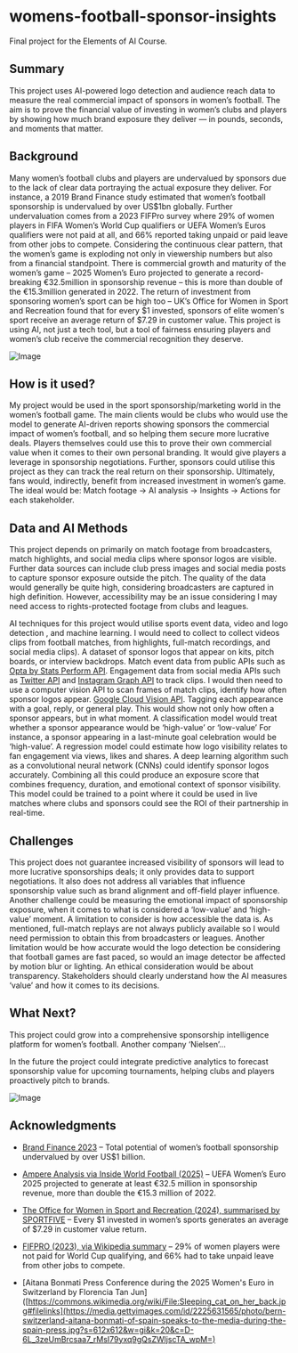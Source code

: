 # womens-football-sponsor-insights

Final project for the Elements of AI Course.

## Summary

This project uses AI-powered logo detection and audience reach data to measure the real commercial impact of sponsors in women’s football.
The aim is to prove the financial value of investing in women’s clubs and players by showing how much brand exposure they deliver — in pounds, seconds, and moments that matter.

## Background

Many women’s football clubs and players are undervalued by sponsors due to the lack of clear data portraying the actual exposure they deliver. For instance, a 2019 Brand Finance study estimated that women’s football sponsorship is undervalued by over US$1bn globally. Further undervaluation comes from a 2023 FIFPro survey where 29% of women players in FIFA Women’s World Cup qualifiers or UEFA Women’s Euros qualifiers were not paid at all, and 66% reported taking unpaid or paid leave from other jobs to compete. Considering the continuous clear pattern, that the women’s game is exploding not only in viewership numbers but also from a financial standpoint. There is commercial growth and maturity of the women’s game – 2025 Women’s Euro projected to generate a record-breaking €32.5million in sponsorship revenue – this is more than double of the €15.3million generated in 2022. The return of investment from sponsoring women’s sport can be high too – UK’s Office for Women in Sport and Recreation found that for every $1 invested, sponsors of elite women's sport receive an average return of $7.29 in customer value. This project is using AI, not just a tech tool, but a tool of fairness ensuring players and women’s club receive the commercial recognition they deserve.


![Image](https://github.com/user-attachments/assets/0e313687-cf10-43ad-8127-898b1b6d6d8e)



## How is it used?

My project would be used in the sport sponsorship/marketing world in the women’s football game. The main clients would be clubs who would use the model to generate AI-driven reports showing sponsors the commercial impact of women’s football, and so helping them secure more lucrative deals. Players themselves could use this to prove their own commercial value when it comes to their own personal branding. It would give players a leverage in sponsorship negotiations. Further, sponsors could utilise this project as they can track the real return on their sponsorship. Ultimately, fans would, indirectly, benefit from increased investment in women’s game. The ideal would be: Match footage &rarr; AI analysis &rarr; Insights &rarr; Actions for each stakeholder.


## Data and AI Methods

This project depends on primarily on match footage from broadcasters, match highlights, and social media clips where sponsor logos are visible. Further data sources can include club press images and social media posts to capture sponsor exposure outside the pitch. The quality of the data would generally be quite high, considering broadcasters are captured in high definition. However, accessibility may be an issue considering I may need access to rights-protected footage from clubs and leagues.

AI techniques for this project would utilise sports event data, video and logo detection , and machine learning. I would need to collect to collect videos clips from football matches, from highlights, full-match recordings, and social media clips). A dataset of sponsor logos that appear on kits, pitch boards, or interview backdrops. Match event data from public APIs such as [Opta by Stats Perform API](https://www.statsperform.com/opta/). Engagement data from social media APIs such as [Twitter API](https://developer.twitter.com/en/docs) and [Instagram Graph API](https://developers.facebook.com/products/instagram/apis/) to track clips. I would then need to use a computer vision API to scan frames of match clips, identify how often sponsor logos appear. [Google Cloud Vision API](https://cloud.google.com/vision). Tagging each appearance with a goal, reply, or general play. This would show not only how often a sponsor appears, but in what moment. A classification model would treat whether a sponsor appearance would be ‘high-value’ or ‘low-value’ For instance, a sponsor appearing in a last-minute goal celebration would be ‘high-value’. A regression model could estimate how logo visibility relates to fan engagement via views, likes and shares. A deep learning algorithm such as a convolutional neural network (CNNs) could identify sponsor logos accurately. Combining all this could produce an exposure score that combines frequency, duration, and emotional context of sponsor visibility. This model could be trained to a point where it could be used in live matches where clubs and sponsors could see the ROI of their partnership in real-time.


## Challenges

This project does not guarantee increased visibility of sponsors will lead to more lucrative sponsorships deals; it only provides data to support negotiations. It also does not address all variables that influence sponsorship value such as brand alignment and off-field player influence. Another challenge could be measuring the emotional impact of sponsorship exposure, when it comes to what is considered a ‘low-value’ and ‘high-value’ moment.
A limitation to consider is how accessible the data is. As mentioned, full-match replays are not always publicly available so I would need permission to obtain this from broadcasters or leagues. Another limitation would be how accurate would the logo detection be considering that football games are fast paced, so would an image detector be affected by motion blur or lighting.
An ethical consideration would be about transparency. Stakeholders should clearly understand how the AI measures ‘value’ and how it comes to its decisions.


## What Next?

This project could grow into a comprehensive sponsorship intelligence platform for women’s football. Another company ‘Nielsen’…

In the future the project could integrate predictive analytics to forecast sponsorship value for upcoming tournaments, helping clubs and players proactively pitch to brands.


![Image](https://github.com/user-attachments/assets/641ea537-1e0c-4b4c-a209-5d160a221fd3)


## Acknowledgments

- [Brand Finance 2023](https://brandfinance.com/press-releases/total-potential-of-womens-football-sponsorship-undervalued-by-over-us1-billion) – Total potential of women’s football sponsorship undervalued by over US$1 billion.

- [Ampere Analysis via Inside World Football (2025)](https://www.insideworldfootball.com/2025/06/26/uefa-womens-euro-2025-course-double-sponsorship-revenues) – UEFA Women’s Euro 2025 projected to generate at least €32.5 million in sponsorship revenue, more than double the €15.3 million of 2022.

- [The Office for Women in Sport and Recreation (2024), summarised by SPORTFIVE](https://sportfive.us/beyond-the-match/insights/the-commercialisation-of-womens-football) – Every $1 invested in women’s sports generates an average of $7.29 in customer value return.

- [FIFPRO (2023), via Wikipedia summary](https://en.wikipedia.org/wiki/Labour_relations_in_women%27s_association_football) – 29% of women players were not paid for World Cup qualifying, and 66% had to take unpaid leave from other jobs to compete.


- [Aitana Bonmati Press Conference during the 2025 Women's Euro in Switzerland by Florencia Tan Jun]([https://commons.wikimedia.org/wiki/File:Sleeping_cat_on_her_back.jpg#filelinks](https://media.gettyimages.com/id/2225631565/photo/bern-switzerland-aitana-bonmati-of-spain-speaks-to-the-media-during-the-spain-press.jpg?s=612x612&w=gi&k=20&c=D-6L_3zeUmBrcsaa7_rMsI79yxq9gQsZWljscTA_wpM=)
